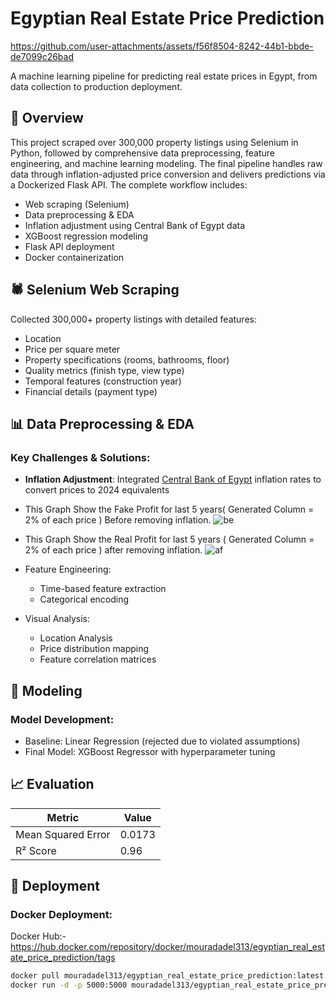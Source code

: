 # Egyptian Real Estate Price Prediction


https://github.com/user-attachments/assets/f56f8504-8242-44b1-bbde-de7099c26bad



A machine learning pipeline for predicting real estate prices in Egypt, from data collection to production deployment.

## 📖 Overview
This project scraped over 300,000 property listings using Selenium in Python, followed by comprehensive data preprocessing, feature engineering, and machine learning modeling. The final pipeline handles raw data through inflation-adjusted price conversion and delivers predictions via a Dockerized Flask API. The complete workflow includes:
- Web scraping (Selenium)
- Data preprocessing & EDA
- Inflation adjustment using Central Bank of Egypt data
- XGBoost regression modeling
- Flask API deployment
- Docker containerization

## 🕷️ Selenium Web Scraping
Collected 300,000+ property listings with detailed features:
- Location
- Price per square meter
- Property specifications (rooms, bathrooms, floor)
- Quality metrics (finish type, view type)
- Temporal features (construction year)
- Financial details (payment type)


## 📊 Data Preprocessing & EDA
### Key Challenges & Solutions:
- **Inflation Adjustment**: Integrated [Central Bank of Egypt](https://www.cbe.org.eg/en) inflation rates to convert prices to 2024 equivalents
- This Graph Show the Fake Profit for last 5 years( Generated Column = 2% of each price ) Before removing inflation.
![be](https://github.com/user-attachments/assets/fade72b1-ef7d-4ac5-9b96-981e20504b00)
- This Graph Show the Real Profit for last 5 years ( Generated Column = 2% of each price ) after removing inflation.
![af](https://github.com/user-attachments/assets/c68727e9-4d78-4f3e-9191-8b662b4b0558)

- Feature Engineering:
  - Time-based feature extraction
  - Categorical encoding
- Visual Analysis:
  - Location Analysis
  - Price distribution mapping
  - Feature correlation matrices

## 🤖 Modeling
### Model Development:
- Baseline: Linear Regression (rejected due to violated assumptions)
- Final Model: XGBoost Regressor with hyperparameter tuning

## 📈 Evaluation
| Metric            | Value   |
|-------------------|---------|
| Mean Squared Error| 0.0173  |
| R² Score          | 0.96    |


## 🚀 Deployment


### Docker Deployment:

Docker Hub:- https://hub.docker.com/repository/docker/mouradadel313/egyptian_real_estate_price_prediction/tags
```bash
docker pull mouradadel313/egyptian_real_estate_price_prediction:latest
docker run -d -p 5000:5000 mouradadel313/egyptian_real_estate_price_prediction:latest


